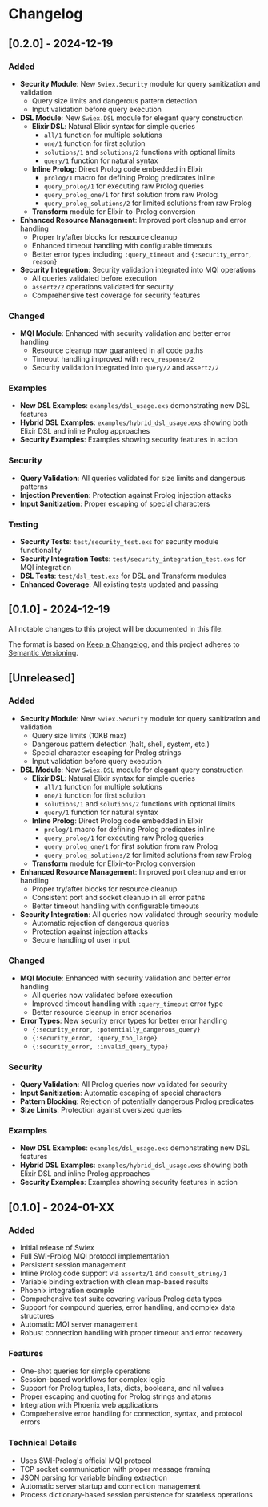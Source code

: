 # Changelog

## [0.2.0] - 2024-12-19

### Added
- **Security Module**: New `Swiex.Security` module for query sanitization and validation
  - Query size limits and dangerous pattern detection
  - Input validation before query execution
- **DSL Module**: New `Swiex.DSL` module for elegant query construction
  - **Elixir DSL**: Natural Elixir syntax for simple queries
    - `all/1` function for multiple solutions
    - `one/1` function for first solution
    - `solutions/1` and `solutions/2` functions with optional limits
    - `query/1` function for natural syntax
  - **Inline Prolog**: Direct Prolog code embedded in Elixir
    - `prolog/1` macro for defining Prolog predicates inline
    - `query_prolog/1` for executing raw Prolog queries
    - `query_prolog_one/1` for first solution from raw Prolog
    - `query_prolog_solutions/2` for limited solutions from raw Prolog
  - **Transform** module for Elixir-to-Prolog conversion
- **Enhanced Resource Management**: Improved port cleanup and error handling
  - Proper try/after blocks for resource cleanup
  - Enhanced timeout handling with configurable timeouts
  - Better error types including `:query_timeout` and `{:security_error, reason}`
- **Security Integration**: Security validation integrated into MQI operations
  - All queries validated before execution
  - `assertz/2` operations validated for security
  - Comprehensive test coverage for security features

### Changed
- **MQI Module**: Enhanced with security validation and better error handling
  - Resource cleanup now guaranteed in all code paths
  - Timeout handling improved with `recv_response/2`
  - Security validation integrated into `query/2` and `assertz/2`

### Examples
- **New DSL Examples**: `examples/dsl_usage.exs` demonstrating new DSL features
- **Hybrid DSL Examples**: `examples/hybrid_dsl_usage.exs` showing both Elixir DSL and inline Prolog approaches
- **Security Examples**: Examples showing security features in action

### Security
- **Query Validation**: All queries validated for size limits and dangerous patterns
- **Injection Prevention**: Protection against Prolog injection attacks
- **Input Sanitization**: Proper escaping of special characters

### Testing
- **Security Tests**: `test/security_test.exs` for security module functionality
- **Security Integration Tests**: `test/security_integration_test.exs` for MQI integration
- **DSL Tests**: `test/dsl_test.exs` for DSL and Transform modules
- **Enhanced Coverage**: All existing tests updated and passing

## [0.1.0] - 2024-12-19

All notable changes to this project will be documented in this file.

The format is based on [Keep a Changelog](https://keepachangelog.com/en/1.0.0/),
and this project adheres to [Semantic Versioning](https://semver.org/spec/v2.0.0.html).

## [Unreleased]

### Added
- **Security Module**: New `Swiex.Security` module for query sanitization and validation
  - Query size limits (10KB max)
  - Dangerous pattern detection (halt, shell, system, etc.)
  - Special character escaping for Prolog strings
  - Input validation before query execution
- **DSL Module**: New `Swiex.DSL` module for elegant query construction
  - **Elixir DSL**: Natural Elixir syntax for simple queries
    - `all/1` function for multiple solutions
    - `one/1` function for first solution
    - `solutions/1` and `solutions/2` functions with optional limits
    - `query/1` function for natural syntax
  - **Inline Prolog**: Direct Prolog code embedded in Elixir
    - `prolog/1` macro for defining Prolog predicates inline
    - `query_prolog/1` for executing raw Prolog queries
    - `query_prolog_one/1` for first solution from raw Prolog
    - `query_prolog_solutions/2` for limited solutions from raw Prolog
  - **Transform** module for Elixir-to-Prolog conversion
- **Enhanced Resource Management**: Improved port cleanup and error handling
  - Proper try/after blocks for resource cleanup
  - Consistent port and socket cleanup in all error paths
  - Better timeout handling with configurable timeouts
- **Security Integration**: All queries now validated through security module
  - Automatic rejection of dangerous queries
  - Protection against injection attacks
  - Secure handling of user input

### Changed
- **MQI Module**: Enhanced with security validation and better error handling
  - All queries now validated before execution
  - Improved timeout handling with `:query_timeout` error type
  - Better resource cleanup in error scenarios
- **Error Types**: New security error types for better error handling
  - `{:security_error, :potentially_dangerous_query}`
  - `{:security_error, :query_too_large}`
  - `{:security_error, :invalid_query_type}`

### Security
- **Query Validation**: All Prolog queries now validated for security
- **Input Sanitization**: Automatic escaping of special characters
- **Pattern Blocking**: Rejection of potentially dangerous Prolog predicates
- **Size Limits**: Protection against oversized queries

### Examples
- **New DSL Examples**: `examples/dsl_usage.exs` demonstrating new DSL features
- **Hybrid DSL Examples**: `examples/hybrid_dsl_usage.exs` showing both Elixir DSL and inline Prolog approaches
- **Security Examples**: Examples showing security features in action

## [0.1.0] - 2024-01-XX

### Added
- Initial release of Swiex
- Full SWI-Prolog MQI protocol implementation
- Persistent session management
- Inline Prolog code support via `assertz/1` and `consult_string/1`
- Variable binding extraction with clean map-based results
- Phoenix integration example
- Comprehensive test suite covering various Prolog data types
- Support for compound queries, error handling, and complex data structures
- Automatic MQI server management
- Robust connection handling with proper timeout and error recovery

### Features
- One-shot queries for simple operations
- Session-based workflows for complex logic
- Support for Prolog tuples, lists, dicts, booleans, and nil values
- Proper escaping and quoting for Prolog strings and atoms
- Integration with Phoenix web applications
- Comprehensive error handling for connection, syntax, and protocol errors

### Technical Details
- Uses SWI-Prolog's official MQI protocol
- TCP socket communication with proper message framing
- JSON parsing for variable binding extraction
- Automatic server startup and connection management
- Process dictionary-based session persistence for stateless operations 